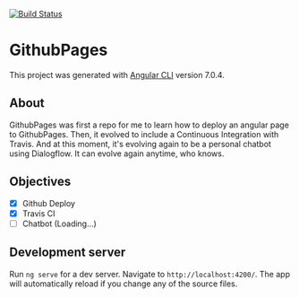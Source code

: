 [![Build Status](https://travis-ci.org/leoassuncao/github-pages.svg?branch=master)](https://travis-ci.org/leoassuncao/github-pages)

# GithubPages

This project was generated with [Angular CLI](https://github.com/angular/angular-cli) version 7.0.4.

## About

GithubPages was first a repo for me to learn how to deploy an angular page to GithubPages. Then, it evolved to include a Continuous Integration with Travis. And at this moment, it's evolving again to be a personal chatbot using Dialogflow. It can evolve again anytime, who knows.

## Objectives 

   - [x] Github Deploy
   - [x] Travis CI
   - [ ] Chatbot (Loading...)
   
## Development server

Run `ng serve` for a dev server. Navigate to `http://localhost:4200/`. The app will automatically reload if you change any of the source files.


